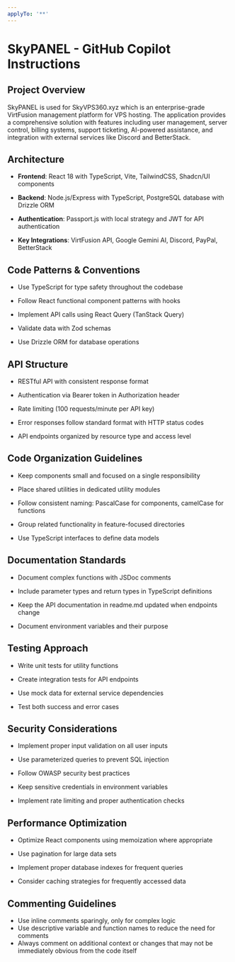 ```yaml
---
applyTo: '**'
---
```

# SkyPANEL - GitHub Copilot Instructions

## Project Overview

SkyPANEL is used for SkyVPS360.xyz which is an enterprise-grade VirtFusion management platform for VPS hosting. The application provides a comprehensive solution with features including user management, server control, billing systems, support ticketing, AI-powered assistance, and integration with external services like Discord and BetterStack.


## Architecture

- **Frontend**: React 18 with TypeScript, Vite, TailwindCSS, Shadcn/UI components

- **Backend**: Node.js/Express with TypeScript, PostgreSQL database with Drizzle ORM

- **Authentication**: Passport.js with local strategy and JWT for API authentication

- **Key Integrations**: VirtFusion API, Google Gemini AI, Discord, PayPal, BetterStack



## Code Patterns & Conventions

- Use TypeScript for type safety throughout the codebase

- Follow React functional component patterns with hooks

- Implement API calls using React Query (TanStack Query)

- Validate data with Zod schemas

- Use Drizzle ORM for database operations



## API Structure

- RESTful API with consistent response format

- Authentication via Bearer token in Authorization header

- Rate limiting (100 requests/minute per API key)

- Error responses follow standard format with HTTP status codes

- API endpoints organized by resource type and access level



## Code Organization Guidelines

- Keep components small and focused on a single responsibility

- Place shared utilities in dedicated utility modules

- Follow consistent naming: PascalCase for components, camelCase for functions

- Group related functionality in feature-focused directories

- Use TypeScript interfaces to define data models



## Documentation Standards

- Document complex functions with JSDoc comments

- Include parameter types and return types in TypeScript definitions

- Keep the API documentation in readme.md updated when endpoints change

- Document environment variables and their purpose



## Testing Approach

- Write unit tests for utility functions

- Create integration tests for API endpoints

- Use mock data for external service dependencies

- Test both success and error cases



## Security Considerations

- Implement proper input validation on all user inputs

- Use parameterized queries to prevent SQL injection

- Follow OWASP security best practices

- Keep sensitive credentials in environment variables

- Implement rate limiting and proper authentication checks



## Performance Optimization

- Optimize React components using memoization where appropriate

- Use pagination for large data sets

- Implement proper database indexes for frequent queries

- Consider caching strategies for frequently accessed data

## Commenting Guidelines
- Use inline comments sparingly, only for complex logic
- Use descriptive variable and function names to reduce the need for comments
- Always comment on additional context or changes that may not be immediately obvious from the code itself